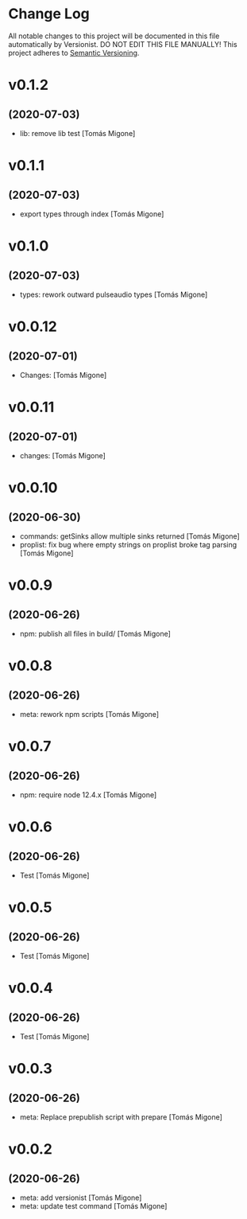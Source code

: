 # Change Log

All notable changes to this project will be documented in this file
automatically by Versionist. DO NOT EDIT THIS FILE MANUALLY!
This project adheres to [Semantic Versioning](http://semver.org/).

# v0.1.2
## (2020-07-03)

* lib: remove lib test [Tomás Migone]

# v0.1.1
## (2020-07-03)

* export types through index [Tomás Migone]

# v0.1.0
## (2020-07-03)

* types: rework outward pulseaudio types [Tomás Migone]

# v0.0.12
## (2020-07-01)

* Changes: [Tomás Migone]

# v0.0.11
## (2020-07-01)

* changes: [Tomás Migone]

# v0.0.10
## (2020-06-30)

* commands: getSinks allow multiple sinks returned [Tomás Migone]
* proplist: fix bug where empty strings on proplist broke tag parsing [Tomás Migone]

# v0.0.9
## (2020-06-26)

* npm: publish all files in build/ [Tomás Migone]

# v0.0.8
## (2020-06-26)

* meta: rework npm scripts [Tomás Migone]

# v0.0.7
## (2020-06-26)

* npm: require node 12.4.x [Tomás Migone]

# v0.0.6
## (2020-06-26)

* Test [Tomás Migone]

# v0.0.5
## (2020-06-26)

* Test [Tomás Migone]

# v0.0.4
## (2020-06-26)

* Test [Tomás Migone]

# v0.0.3
## (2020-06-26)

* meta: Replace prepublish script with prepare [Tomás Migone]

# v0.0.2
## (2020-06-26)

* meta: add versionist [Tomás Migone]
* meta: update test command [Tomás Migone]
